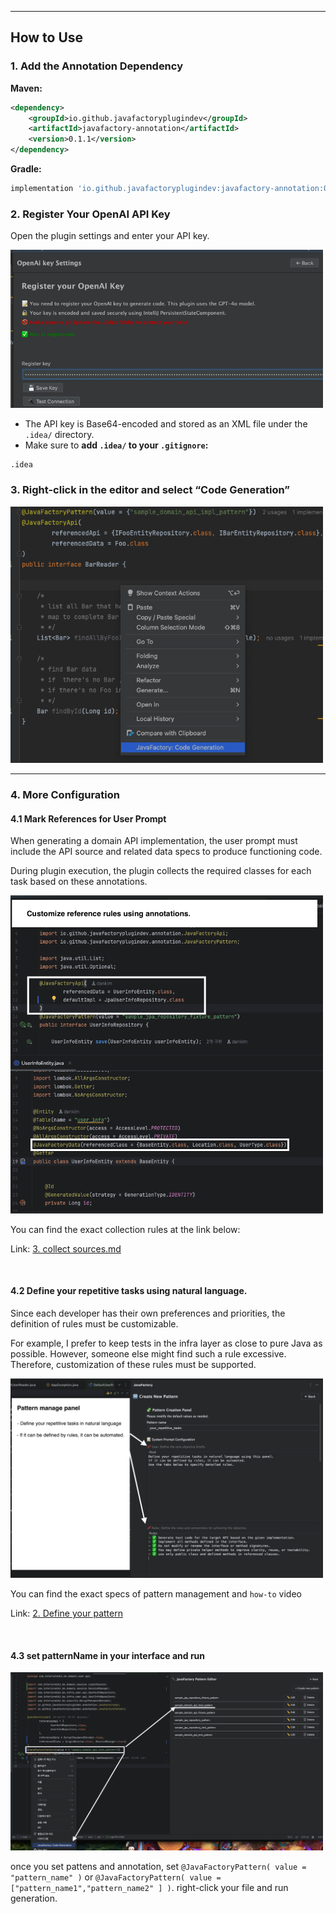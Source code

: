 

---

## How to Use

### 1. Add the Annotation Dependency

**Maven:**
```xml
<dependency>
    <groupId>io.github.javafactoryplugindev</groupId>
    <artifactId>javafactory-annotation</artifactId>
    <version>0.1.1</version>
</dependency>
```

**Gradle:**
```groovy
implementation 'io.github.javafactoryplugindev:javafactory-annotation:0.1.1'
```

### 2. Register Your OpenAI API Key

Open the plugin settings and enter your API key.


<img src="../openAi_key_input.png" width="500"/>


- The API key is Base64-encoded and stored as an XML file under the `.idea/` directory.
- Make sure to **add `.idea/` to your `.gitignore`:**

```
.idea
```

### 3. Right-click in the editor and select **“Code Generation”**


<img src="../generation_btn.png" width="500"/>

---


### 4. More Configuration

#### 4.1 Mark References for User Prompt


When generating a domain API implementation, the user prompt must include the API source and related data specs to produce functioning code.

During plugin execution, the plugin collects the required classes for each task based on these annotations.



<img src="/docs/hackerNews/reference_ruls.png" width="500"/>

You can find the exact collection rules at the link below:

Link: [3. collect sources.md](3_collect_sources.md)


<br/>



#### 4.2 Define your repetitive tasks using natural language.

Since each developer has their own preferences and priorities, the definition of rules must be customizable.

For example, I prefer to keep tests in the infra layer as close to pure Java as possible. However, someone else might find such a rule excessive. Therefore, customization of these rules must be supported.


<img src="/docs/hackerNews/custom_patterns.png" width="500"/>

You can find the exact specs of pattern management and `how-to` video 

Link: [2. Define your pattern](2_define_your_pattern.md)


<br/>


#### 4.3 set patternName in your interface and run


<img src="/docs/images/run_patterns.png" width="500"/>


once you set pattens and annotation, set `@JavaFactoryPattern( value = "pattern_name" )` or `@JavaFactoryPattern( value = ["pattern_name1","pattern_name2" ] )`.
right-click your file and run generation.
